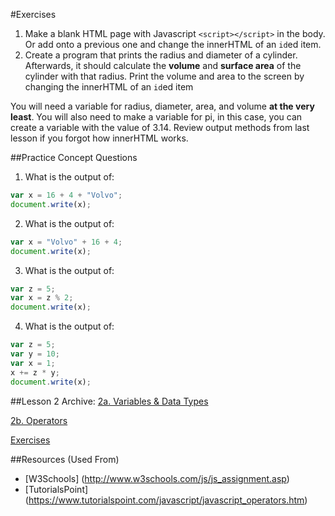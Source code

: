 #Exercises
1. Make a blank HTML page with Javascript ```<script></script>``` in the body. Or add onto a previous one and change the innerHTML of an ```id```ed item.
2. Create a program that prints the radius and diameter of a cylinder. Afterwards, it should calculate the __volume__ and __surface area__ of the cylinder with that radius. Print the volume and area to the screen by changing the innerHTML of an ```id```ed item

You will need a variable for radius, diameter, area, and volume __at the very least__. You will also need to make a variable for pi, in this case, you can create a variable with the value of 3.14. Review output methods from last lesson if you forgot how innerHTML works.

##Practice Concept Questions
1. What is the output of:

```js
var x = 16 + 4 + "Volvo";
document.write(x);
```

2. What is the output of:

```js
var x = "Volvo" + 16 + 4;
document.write(x);
```

3. What is the output of:

```js
var z = 5;
var x = z % 2;
document.write(x);
```

4. What is the output of:

```js
var z = 5;
var y = 10;
var x = 1;
x += z * y;
document.write(x);
```

##Lesson 2 Archive:
[2a. Variables & Data Types](https://github.com/burnabysouthprogramming/Javascript-Lessons/blob/master/Lesson-2/2a.%20Variables%20%26%20Data%20Types.md)

[2b. Operators](https://github.com/burnabysouthprogramming/Javascript-Lessons/blob/master/Lesson-2/2b.%20Operators.md)

[Exercises](https://github.com/burnabysouthprogramming/Javascript-Lessons/blob/master/Lesson-2/Exercises.md)

##Resources (Used From)
* [W3Schools] (http://www.w3schools.com/js/js_assignment.asp)
* [TutorialsPoint] (https://www.tutorialspoint.com/javascript/javascript_operators.htm)
